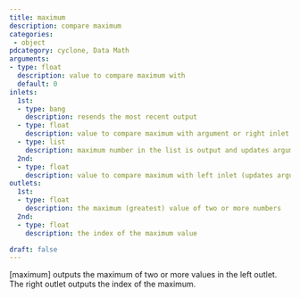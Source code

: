 ```yaml
---
title: maximum
description: compare maximum
categories:
 - object
pdcategory: cyclone, Data Math
arguments:
- type: float
  description: value to compare maximum with
  default: 0
inlets:
  1st:
  - type: bang
    description: resends the most recent output
  - type: float
    description: value to compare maximum with argument or right inlet
  - type: list
    description: maximum number in the list is output and updates argument
  2nd:
  - type: float
    description: value to compare maximum with left inlet (updates argument)
outlets:
  1st:
  - type: float
    description: the maximum (greatest) value of two or more numbers
  2nd:
  - type: float
    description: the index of the maximum value

draft: false
---
```


[maximum] outputs the maximum of two or more values in the left outlet. The right outlet outputs the index of the maximum.

